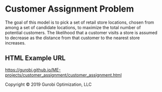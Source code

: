 # Customer Assignment Problem

The goal of this model is to pick a set of retail store locations, chosen from among a set of candidate locations, to maximize the total number of potential customers. The likelihood that a customer visits a store is assumed to decrease as the distance from that customer to the nearest store increases.

## HTML Example URL

https://gurobi.github.io/ME-projects/customer_assignment/customer_assignment.html


Copyright © 2019 Gurobi Optimization, LLC
